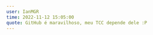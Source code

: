```yaml
---
user: IanMGR
time: 2022-11-12 15:05:00
quote: GitHub é maravilhoso, meu TCC depende dele :P
---
```

